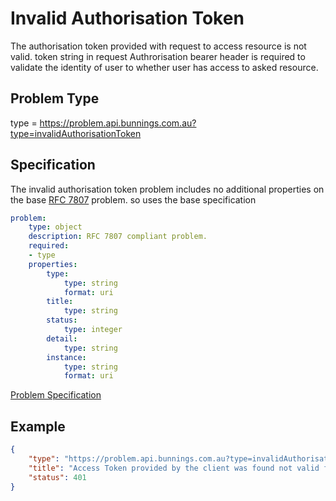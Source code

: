 # Invalid Authorisation Token

The authorisation token provided with request to access resource is not valid. token string in request Authrorisation bearer header is required to validate the identity of user to whether user has access to asked resource.

## Problem Type

type = https://problem.api.bunnings.com.au?type=invalidAuthorisationToken

## Specification

The invalid authorisation token problem includes no additional properties on the base [RFC 7807](https://tools.ietf.org/html/rfc7807) problem.
so uses the base specification

```yaml
problem:
    type: object
    description: RFC 7807 compliant problem.
    required:
    - type
    properties:
        type:
            type: string
            format: uri
        title:
            type: string
        status:
            type: integer
        detail:
            type: string
        instance:
            type: string
            format: uri
```
[Problem Specification](./problem.yaml)

## Example

```json
{
    "type": "https://problem.api.bunnings.com.au?type=invalidAuthorisationToken",
    "title": "Access Token provided by the client was found not valid for this request",
    "status": 401
}
```	